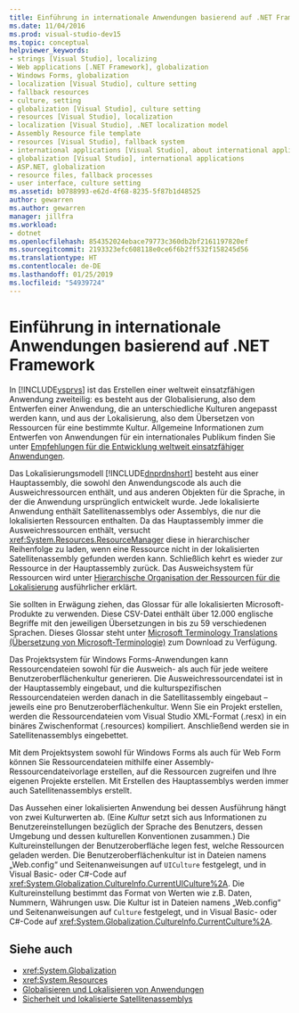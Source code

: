 ```yaml
---
title: Einführung in internationale Anwendungen basierend auf .NET Framework
ms.date: 11/04/2016
ms.prod: visual-studio-dev15
ms.topic: conceptual
helpviewer_keywords:
- strings [Visual Studio], localizing
- Web applications [.NET Framework], globalization
- Windows Forms, globalization
- localization [Visual Studio], culture setting
- fallback resources
- culture, setting
- globalization [Visual Studio], culture setting
- resources [Visual Studio], localization
- localization [Visual Studio], .NET localization model
- Assembly Resource file template
- resources [Visual Studio], fallback system
- international applications [Visual Studio], about international applications
- globalization [Visual Studio], international applications
- ASP.NET, globalization
- resource files, fallback processes
- user interface, culture setting
ms.assetid: b0788993-e62d-4f68-8235-5f87b1d48525
author: gewarren
ms.author: gewarren
manager: jillfra
ms.workload:
- dotnet
ms.openlocfilehash: 854352024ebace79773c360db2bf2161197820ef
ms.sourcegitcommit: 2193323efc608118e0ce6f6b2ff532f158245d56
ms.translationtype: HT
ms.contentlocale: de-DE
ms.lasthandoff: 01/25/2019
ms.locfileid: "54939724"
---
```

# <a name="introduction-to-international-applications-based-on-the-net-framework"></a>Einführung in internationale Anwendungen basierend auf .NET Framework

In [!INCLUDE[vsprvs](../code-quality/includes/vsprvs_md.md)] ist das Erstellen einer weltweit einsatzfähigen Anwendung zweiteilig: es besteht aus der Globalisierung, also dem Entwerfen einer Anwendung, die an unterschiedliche Kulturen angepasst werden kann, und aus der Lokalisierung, also dem Übersetzen von Ressourcen für eine bestimmte Kultur. Allgemeine Informationen zum Entwerfen von Anwendungen für ein internationales Publikum finden Sie unter [Empfehlungen für die Entwicklung weltweit einsatzfähiger Anwendungen](/dotnet/standard/globalization-localization/best-practices-for-developing-world-ready-apps).

 Das Lokalisierungsmodell [!INCLUDE[dnprdnshort](../code-quality/includes/dnprdnshort_md.md)] besteht aus einer Hauptassembly, die sowohl den Anwendungscode als auch die Ausweichressourcen enthält, und aus anderen Objekten für die Sprache, in der die Anwendung ursprünglich entwickelt wurde. Jede lokalisierte Anwendung enthält Satellitenassemblys oder Assemblys, die nur die lokalisierten Ressourcen enthalten. Da das Hauptassembly immer die Ausweichressourcen enthält, versucht <xref:System.Resources.ResourceManager> diese in hierarchischer Reihenfolge zu laden, wenn eine Ressource nicht in der lokalisierten Satellitenassembly gefunden werden kann. Schließlich kehrt es wieder zur Ressource in der Hauptassembly zurück. Das Ausweichsystem für Ressourcen wird unter [Hierarchische Organisation der Ressourcen für die Lokalisierung](../ide/hierarchical-organization-of-resources-for-localization.md) ausführlicher erklärt.

 Sie sollten in Erwägung ziehen, das Glossar für alle lokalisierten Microsoft-Produkte zu verwenden. Diese CSV-Datei enthält über 12.000 englische Begriffe mit den jeweiligen Übersetzungen in bis zu 59 verschiedenen Sprachen. Dieses Glossar steht unter [Microsoft Terminology Translations (Übersetzung von Microsoft-Terminologie)](http://go.microsoft.com/fwlink/?LinkId=128146) zum Download zu Verfügung.

 Das Projektsystem für Windows Forms-Anwendungen kann Ressourcendateien sowohl für die Ausweich- als auch für jede weitere Benutzeroberflächenkultur generieren. Die Ausweichressourcendatei ist in der Hauptassembly eingebaut, und die kulturspezifischen Ressourcendateien werden danach in die Satellitassembly eingebaut – jeweils eine pro Benutzeroberflächenkultur. Wenn Sie ein Projekt erstellen, werden die Ressourcendateien vom Visual Studio XML-Format (.resx) in ein binäres Zwischenformat (.resources) kompiliert. Anschließend werden sie in Satellitenassemblys eingebettet.

 Mit dem Projektsystem sowohl für Windows Forms als auch für Web Form können Sie Ressourcendateien mithilfe einer Assembly-Ressourcendateivorlage erstellen, auf die Ressourcen zugreifen und Ihre eigenen Projekte erstellen. Mit Erstellen des Hauptassemblys werden immer auch Satellitenassemblys erstellt.

 Das Aussehen einer lokalisierten Anwendung bei dessen Ausführung hängt von zwei Kulturwerten ab. (Eine *Kultur* setzt sich aus Informationen zu Benutzereinstellungen bezüglich der Sprache des Benutzers, dessen Umgebung und dessen kulturellen Konventionen zusammen.) Die Kultureinstellungen der Benutzeroberfläche legen fest, welche Ressourcen geladen werden. Die Benutzeroberflächenkultur ist in Dateien namens „Web.config“ und Seitenanweisungen auf `UICulture` festgelegt, und in Visual Basic- oder C#-Code auf <xref:System.Globalization.CultureInfo.CurrentUICulture%2A>. Die Kultureinstellung bestimmt das Format von Werten wie z.B. Daten, Nummern, Währungen usw. Die Kultur ist in Dateien namens „Web.config“ und Seitenanweisungen auf `Culture` festgelegt, und in Visual Basic- oder C#-Code auf <xref:System.Globalization.CultureInfo.CurrentCulture%2A>.

## <a name="see-also"></a>Siehe auch

- <xref:System.Globalization>
- <xref:System.Resources>
- [Globalisieren und Lokalisieren von Anwendungen](../ide/globalizing-and-localizing-applications.md)
- [Sicherheit und lokalisierte Satellitenassemblys](../ide/security-and-localized-satellite-assemblies.md)